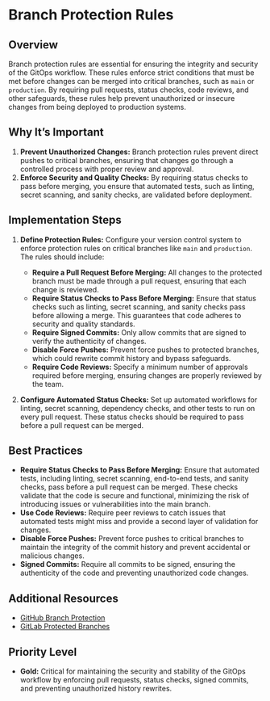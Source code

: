 # Branch Protection Rules

## Overview

Branch protection rules are essential for ensuring the integrity and security of the GitOps workflow. These rules enforce strict conditions that must be met before changes can be merged into critical branches, such as `main` or `production`. By requiring pull requests, status checks, code reviews, and other safeguards, these rules help prevent unauthorized or insecure changes from being deployed to production systems.

## Why It’s Important

1. **Prevent Unauthorized Changes:** Branch protection rules prevent direct pushes to critical branches, ensuring that changes go through a controlled process with proper review and approval.
2. **Enforce Security and Quality Checks:** By requiring status checks to pass before merging, you ensure that automated tests, such as linting, secret scanning, and sanity checks, are validated before deployment.

## Implementation Steps

1. **Define Protection Rules:** Configure your version control system to enforce protection rules on critical branches like `main` and `production`. The rules should include:
   - **Require a Pull Request Before Merging:** All changes to the protected branch must be made through a pull request, ensuring that each change is reviewed.
   - **Require Status Checks to Pass Before Merging:** Ensure that status checks such as linting, secret scanning, and sanity checks pass before allowing a merge. This guarantees that code adheres to security and quality standards.
   - **Require Signed Commits:** Only allow commits that are signed to verify the authenticity of changes.
   - **Disable Force Pushes:** Prevent force pushes to protected branches, which could rewrite commit history and bypass safeguards.
   - **Require Code Reviews:** Specify a minimum number of approvals required before merging, ensuring changes are properly reviewed by the team.

2. **Configure Automated Status Checks:** Set up automated workflows for linting, secret scanning, dependency checks, and other tests to run on every pull request. These status checks should be required to pass before a pull request can be merged.

## Best Practices

- **Require Status Checks to Pass Before Merging:** Ensure that automated tests, including linting, secret scanning, end-to-end tests, and sanity checks, pass before a pull request can be merged. These checks validate that the code is secure and functional, minimizing the risk of introducing issues or vulnerabilities into the main branch.
- **Use Code Reviews:** Require peer reviews to catch issues that automated tests might miss and provide a second layer of validation for changes.
- **Disable Force Pushes:** Prevent force pushes to critical branches to maintain the integrity of the commit history and prevent accidental or malicious changes.
- **Signed Commits:** Require all commits to be signed, ensuring the authenticity of the code and preventing unauthorized code changes.

## Additional Resources

- [GitHub Branch Protection](https://docs.github.com/en/repositories/configuring-branches-and-merges-in-your-repository/managing-protected-branches/about-protected-branches)
- [GitLab Protected Branches](https://docs.gitlab.com/ee/user/project/protected_branches.html)

## Priority Level

- **Gold:** Critical for maintaining the security and stability of the GitOps workflow by enforcing pull requests, status checks, signed commits, and preventing unauthorized history rewrites.